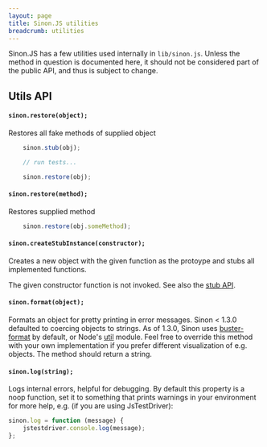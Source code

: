 ```yaml
---
layout: page
title: Sinon.JS utilities
breadcrumb: utilities
---
```


Sinon.JS has a few utilities used internally in `lib/sinon.js`. Unless the method in question is documented here, it should not be considered part of the public API, and thus is subject to change.

## Utils API

#### `sinon.restore(object);`

Restores all fake methods of supplied object

```javascript
    sinon.stub(obj);

    // run tests...

    sinon.restore(obj);
```

#### `sinon.restore(method);`

Restores supplied method

```javascript
    sinon.restore(obj.someMethod);
```

#### `sinon.createStubInstance(constructor);`

Creates a new object with the given function as the protoype and stubs all implemented functions.

The given constructor function is not invoked. See also the [stub API](#stubs).

#### `sinon.format(object);`

Formats an object for pretty printing in error messages. Sinon < 1.3.0
defaulted to coercing objects to strings. As of 1.3.0, Sinon uses [buster-format](https://busterjs.org/docs/buster-format/) by default, or Node's
[util](http://nodejs.org/docs/v0.6.6/api/util.html) module. Feel free to
override this method with your own implementation if you prefer different
visualization of e.g. objects. The method should return a string.

#### `sinon.log(string);`

Logs internal errors, helpful for debugging. By default this property is a noop function, set it to something that prints warnings in your
environment for more help, e.g. (if you are using JsTestDriver):

```javascript
sinon.log = function (message) {
    jstestdriver.console.log(message);
};
```
